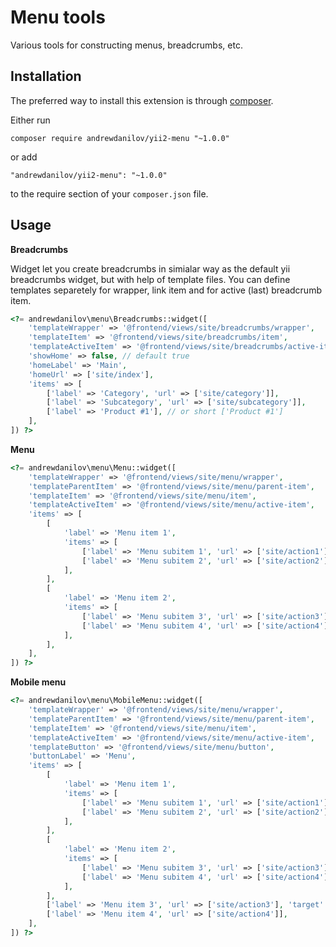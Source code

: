 Menu tools
===================
Various tools for constructing menus, breadcrumbs, etc.

Installation
------------

The preferred way to install this extension is through [composer](http://getcomposer.org/download/).

Either run

```
composer require andrewdanilov/yii2-menu "~1.0.0"
```

or add

```
"andrewdanilov/yii2-menu": "~1.0.0"
```

to the require section of your `composer.json` file.


Usage
-----

__Breadcrumbs__

Widget let you create breadcrumbs in simialar way as the default yii breadcrumbs widget, but
with help of template files. You can define templates separetely for wrapper, link item and for
active (last) breadcrumb item.

```php
<?= andrewdanilov\menu\Breadcrumbs::widget([
	'templateWrapper' => '@frontend/views/site/breadcrumbs/wrapper',
	'templateItem' => '@frontend/views/site/breadcrumbs/item',
	'templateActiveItem' => '@frontend/views/site/breadcrumbs/active-item',
	'showHome' => false, // default true
	'homeLabel' => 'Main',
	'homeUrl' => ['site/index'],
	'items' => [
		['label' => 'Category', 'url' => ['site/category']],
		['label' => 'Subcategory', 'url' => ['site/subcategory']],
		['label' => 'Product #1'], // or short ['Product #1']
	],
]) ?>
```

__Menu__

```php
<?= andrewdanilov\menu\Menu::widget([
	'templateWrapper' => '@frontend/views/site/menu/wrapper',
	'templateParentItem' => '@frontend/views/site/menu/parent-item',
	'templateItem' => '@frontend/views/site/menu/item',
	'templateActiveItem' => '@frontend/views/site/menu/active-item',
	'items' => [
		[
			'label' => 'Menu item 1',
			'items' => [
				['label' => 'Menu subitem 1', 'url' => ['site/action1'], 'target' => '_blank'],
				['label' => 'Menu subitem 2', 'url' => ['site/action2']],
			],
		],
		[
			'label' => 'Menu item 2',
			'items' => [
				['label' => 'Menu subitem 3', 'url' => ['site/action3']],
				['label' => 'Menu subitem 4', 'url' => ['site/action4']],
			],
		],
	],
]) ?>
```

__Mobile menu__

```php
<?= andrewdanilov\menu\MobileMenu::widget([
	'templateWrapper' => '@frontend/views/site/menu/wrapper',
	'templateParentItem' => '@frontend/views/site/menu/parent-item',
	'templateItem' => '@frontend/views/site/menu/item',
	'templateActiveItem' => '@frontend/views/site/menu/active-item',
	'templateButton' => '@frontend/views/site/menu/button',
	'buttonLabel' => 'Menu',
	'items' => [
		[
			'label' => 'Menu item 1',
			'items' => [
				['label' => 'Menu subitem 1', 'url' => ['site/action1'], 'target' => '_blank'],
				['label' => 'Menu subitem 2', 'url' => ['site/action2']],
			],
		],
		[
			'label' => 'Menu item 2',
			'items' => [
				['label' => 'Menu subitem 3', 'url' => ['site/action3']],
				['label' => 'Menu subitem 4', 'url' => ['site/action4']],
			],
		],
		['label' => 'Menu item 3', 'url' => ['site/action3'], 'target' => '_blank'],
		['label' => 'Menu item 4', 'url' => ['site/action4']],
	],
]) ?>
```
